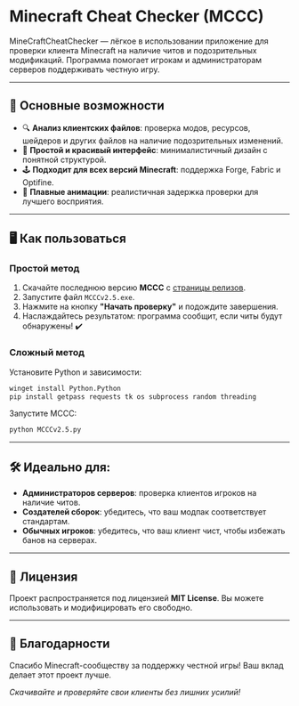 # Minecraft Cheat Checker (MCCC)
 
MineCraftCheatChecker — лёгкое в использовании приложение для проверки клиента Minecraft на наличие читов и подозрительных модификаций. Программа помогает игрокам и администраторам серверов поддерживать честную игру.


---

## 🚀 Основные возможности

- 🔍 **Анализ клиентских файлов**: проверка модов, ресурсов, шейдеров и других файлов на наличие подозрительных изменений.  
- 🌟 **Простой и красивый интерфейс**: минималистичный дизайн с понятной структурой.  
- 🕹️ **Подходит для всех версий Minecraft**: поддержка Forge, Fabric и Optifine.  
- 🎨 **Плавные анимации**: реалистичная задержка проверки для лучшего восприятия.

---

## 🖥️ Как пользоваться

### Простой метод
1. Скачайте последнюю версию **MCCC** с [страницы релизов](https://github.com/MCCCteam/MCCCv2/releases).
2. Запустите файл `MCCCv2.5.exe`.  
3. Нажмите на кнопку **"Начать проверку"** и подождите завершения.  
4. Наслаждайтесь результатом: программа сообщит, если читы будут обнаружены! ✔️

### Сложный метод
Установите Python и зависимости:  
```cmd
winget install Python.Python  
pip install getpass requests tk os subprocess random threading
```
Запустите MCCC:
```cmd
python MCCCv2.5.py
```
<!--
---

## 📸 Превью приложения

### Приветственный экран
![Welcome Screen](https://github.com/MCCCteam/MCCCv2/blob/main/Images/Greet.png?raw=true)

### Процесс проверки
![Check Screen](https://github.com/MCCCteam/MCCCv2/blob/main/Images/Check.png?raw=true)

### Результаты проверки
![Result Screen](https://github.com/MCCCteam/MCCCv2/blob/main/Images/Done.png?raw=true)
-->
---

## 🛠️ Идеально для:
- **Администраторов серверов**: проверка клиентов игроков на наличие читов.  
- **Создателей сборок**: убедитесь, что ваш модпак соответствует стандартам.  
- **Обычных игроков**: убедитесь, что ваш клиент чист, чтобы избежать банов на серверах.

---

## 📜 Лицензия
Проект распространяется под лицензией **MIT License**. Вы можете использовать и модифицировать его свободно.  

---

## 🙌 Благодарности
Спасибо Minecraft-сообществу за поддержку честной игры! Ваш вклад делает этот проект лучше.  

_Скачивайте и проверяйте свои клиенты без лишних усилий!_
